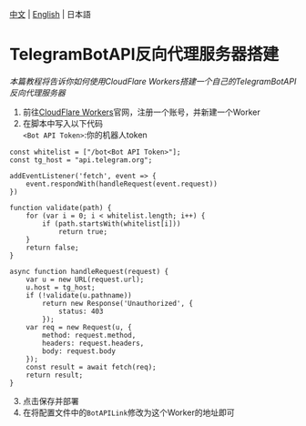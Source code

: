 [中文](ReverseProxyAPI.md) | [English](ReverseProxyAPI-en-US.md) | 日本語
# TelegramBotAPI反向代理服务器搭建
*本篇教程将告诉你如何使用CloudFlare Workers搭建一个自己的TelegramBotAPI反向代理服务器*
1. 前往[CloudFlare Workers](https://workers.cloudflare.com/)官网，注册一个账号，并新建一个Worker
2. 在脚本中写入以下代码  
`<Bot API Token>`:你的机器人token
```
const whitelist = ["/bot<Bot API Token>"];
const tg_host = "api.telegram.org";

addEventListener('fetch', event => {
    event.respondWith(handleRequest(event.request))
})

function validate(path) {
    for (var i = 0; i < whitelist.length; i++) {
        if (path.startsWith(whitelist[i]))
            return true;
    }
    return false;
}

async function handleRequest(request) {
    var u = new URL(request.url);
    u.host = tg_host;
    if (!validate(u.pathname))
        return new Response('Unauthorized', {
            status: 403
        });
    var req = new Request(u, {
        method: request.method,
        headers: request.headers,
        body: request.body
    });
    const result = await fetch(req);
    return result;
}
```
3. 点击保存并部署
4. 在将配置文件中的`BotAPILink`修改为这个Worker的地址即可